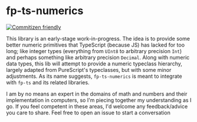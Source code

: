 # fp-ts-numerics

[![Commitizen friendly](https://img.shields.io/badge/commitizen-friendly-brightgreen.svg)](http://commitizen.github.io/cz-cli/)

This library is an early-stage work-in-progress. The idea is to provide some better numeric
primitives that TypeScript (because JS) has lacked for too long; like integer types (everything from
`UInt8` to arbitrary precision `Int`) and perhaps something like arbitrary precision `Decimal`.
Along with numeric data types, this lib will attempt to provide a numeric typeclass hierarchy,
largely adapted from PureScript's typeclasses, but with some minor adjustments. As its name
suggests, `fp-ts-numerics` is meant to integrate with `fp-ts` and its related libraries.

I am by no means an expert in the domains of math and numbers and their implementation in computers,
so I'm piecing together my understanding as I go. If you feel competent in these areas, I'd welcome
any feedback/advice you care to share. Feel free to open an issue to start a conversation
